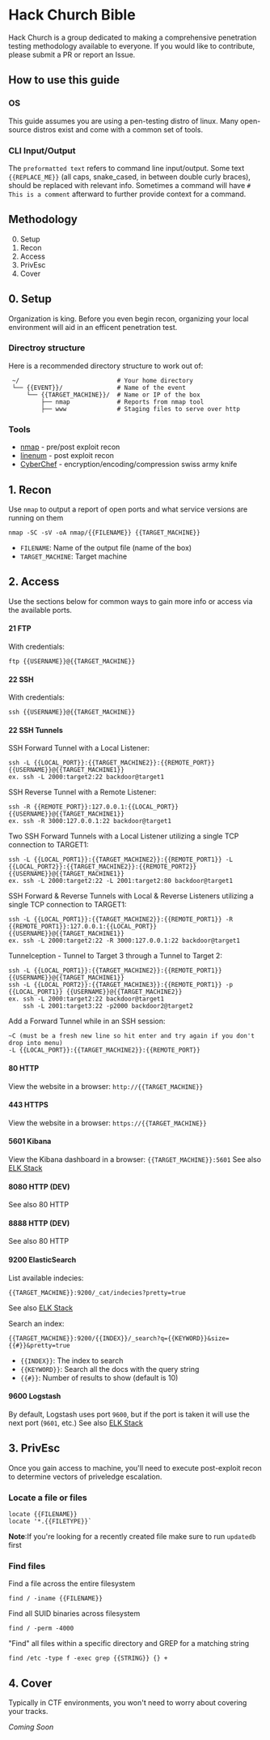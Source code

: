 # Hack Church Bible

Hack Church is a group dedicated to making a comprehensive penetration testing methodology available to everyone. If you would like to contribute, please submit a PR or report an Issue. 

## How to use this guide

### OS
This guide assumes you are using a pen-testing distro of linux. Many open-source distros exist and come with a common set of tools. 

### CLI Input/Output
The `preformatted text` refers to command line input/output. Some text `{{REPLACE_ME}}` (all caps, snake_cased, in between double curly braces), should be replaced with relevant info. Sometimes a command will have `# This is a comment` afterward to further provide context for a command. 

## Methodology
0. Setup
1. Recon
2. Access
3. PrivEsc
4. Cover

## 0. Setup
Organization is king. Before you even begin recon, organizing your local environment will aid in an efficent penetration test. 

### Directroy structure
Here is a recommended directory structure to work out of:
```
 ~/                           # Your home directory
 └── {{EVENT}}/               # Name of the event
     └── {{TARGET_MACHINE}}/  # Name or IP of the box
         ├── nmap             # Reports from nmap tool
         ├── www              # Staging files to serve over http
```

### Tools
* [nmap][1] - pre/post exploit recon
* [linenum][2] - post exploit recon
* [CyberChef][3] - encryption/encoding/compression swiss army knife

## 1. Recon
Use `nmap` to output a report of open ports and what service versions are running on them

```
nmap -SC -sV -oA nmap/{{FILENAME}} {{TARGET_MACHINE}}
```
* `FILENAME`: Name of the output file (name of the box)
* `TARGET_MACHINE`: Target machine

## 2. Access
Use the sections below for common ways to gain more info or access via the available ports.

#### 21 FTP
With credentials:
```
ftp {{USERNAME}}@{{TARGET_MACHINE}} 
```

#### 22 SSH
With credentials:
```
ssh {{USERNAME}}@{{TARGET_MACHINE}} 
```

#### 22 SSH Tunnels

SSH Forward Tunnel with a Local Listener:
```
ssh -L {{LOCAL_PORT}}:{{TARGET_MACHINE2}}:{{REMOTE_PORT}} {{USERNAME}}@{{TARGET_MACHINE1}}
ex. ssh -L 2000:target2:22 backdoor@target1
```

SSH Reverse Tunnel with a Remote Listener:
```
ssh -R {{REMOTE_PORT}}:127.0.0.1:{{LOCAL_PORT}} {{USERNAME}}@{{TARGET_MACHINE1}}
ex. ssh -R 3000:127.0.0.1:22 backdoor@target1
```

Two SSH Forward Tunnels with a Local Listener utilizing a single TCP connection to TARGET1:
```
ssh -L {{LOCAL_PORT1}}:{{TARGET_MACHINE2}}:{{REMOTE_PORT1}} -L {{LOCAL_PORT2}}:{{TARGET_MACHINE2}}:{{REMOTE_PORT2}} {{USERNAME}}@{{TARGET_MACHINE1}}
ex. ssh -L 2000:target2:22 -L 2001:target2:80 backdoor@target1
```

SSH Forward & Reverse Tunnels with Local & Reverse Listeners utilizing a single TCP connection to TARGET1:
```
ssh -L {{LOCAL_PORT1}}:{{TARGET_MACHINE2}}:{{REMOTE_PORT1}} -R {{REMOTE_PORT1}}:127.0.0.1:{{LOCAL_PORT}} {{USERNAME}}@{{TARGET_MACHINE1}}
ex. ssh -L 2000:target2:22 -R 3000:127.0.0.1:22 backdoor@target1
```

Tunnelception - Tunnel to Target 3 through a Tunnel to Target 2:
```
ssh -L {{LOCAL_PORT1}}:{{TARGET_MACHINE2}}:{{REMOTE_PORT1}} {{USERNAME}}@{{TARGET_MACHINE1}}
ssh -L {{LOCAL_PORT2}}:{{TARGET_MACHINE3}}:{{REMOTE_PORT1}} -p {{LOCAL_PORT1}} {{USERNAME}}@{{TARGET_MACHINE2}}
ex. ssh -L 2000:target2:22 backdoor@target1
    ssh -L 2001:target3:22 -p2000 backdoor2@target2
```

Add a Forward Tunnel while in an SSH session:
```
~C (must be a fresh new line so hit enter and try again if you don't drop into menu)
-L {{LOCAL_PORT}}:{{TARGET_MACHINE2}}:{{REMOTE_PORT}}
```

#### 80 HTTP
View the website in a browser: `http://{{TARGET_MACHINE}}`

#### 443 HTTPS
View the website in a browser: `https://{{TARGET_MACHINE}}`

#### 5601 Kibana
View the Kibana dashboard in a browser: `{{TARGET_MACHINE}}:5601`
See also [ELK Stack][4]

#### 8080 HTTP (DEV)
See also 80 HTTP

#### 8888 HTTP (DEV)
See also 80 HTTP

#### 9200 ElasticSearch
List available indecies:
```
{{TARGET_MACHINE}}:9200/_cat/indecies?pretty=true
```
See also [ELK Stack][4]

Search an index:
```
{{TARGET_MACHINE}}:9200/{{INDEX}}/_search?q={{KEYWORD}}&size={{#}}&pretty=true
```
* `{{INDEX}}`: The index to search
* `{{KEYWORD}}`: Search all the docs with the query string
* `{{#}}`: Number of results to show (default is 10)

#### 9600 Logstash
By default, Logstash uses port `9600`, but if the port is taken it will use the next port (`9601`, etc.)
See also [ELK Stack][4]

## 3. PrivEsc
Once you gain access to machine, you'll need to execute post-exploit recon to determine vectors of priveledge escalation.

### Locate a file or files
```
locate {{FILENAME}}
locate '*.{{FILETYPE}}`
```

**Note**:If you're looking for a recently created file make sure to run `updatedb` first

### Find files

Find a file across the entire filesystem
```
find / -iname {{FILENAME}}
```

Find all SUID binaries across filesystem
```
find / -perm -4000
```

"Find" all files within a specific directory and GREP for a matching string
```
find /etc -type f -exec grep {{STRING}} {} +
```

## 4. Cover
Typically in CTF environments, you won't need to worry about covering your tracks.

_Coming Soon_

[1]: https://nmap.org/
[2]: https://github.com/rebootuser/LinEnum
[3]: https://github.com/gchq/CyberChef
[4]: https://www.elastic.co/guide/index.html
